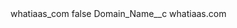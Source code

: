 <?xml version="1.0" encoding="UTF-8"?>
<CustomMetadata xmlns="http://soap.sforce.com/2006/04/metadata" xmlns:xsi="http://www.w3.org/2001/XMLSchema-instance" xmlns:xsd="http://www.w3.org/2001/XMLSchema">
    <label>whatiaas_com</label>
    <protected>false</protected>
    <values>
        <field>Domain_Name__c</field>
        <value xsi:type="xsd:string">whatiaas.com</value>
    </values>
</CustomMetadata>
